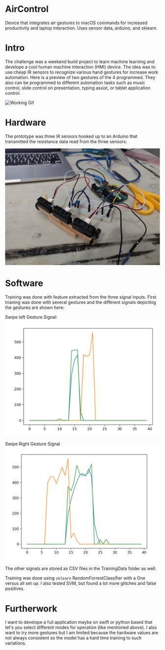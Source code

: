 # AirControl
Device that integrates air gestures to macOS commands for increased productivity and laptop interaction. Uses sensor data, arduino, and sklearn.

# Intro
The challenge was a weekend build project to learn machine learning and develope a cool human machine interaction (HMI) device. The idea was to use cheap IR sensors to recognize various hand gestures for increase work automation. Here is a preview of two gestures of the 4 programmed. They also can be programmed to different automation tasks such as music control, slide control on presentation, typing assist, or tablet application control.

![Working Gif](https://github.com/mshah0686/AirControl/blob/master/Documentation/ezgif.com-video-to-gif.gif)

# Hardware
The prototype was three IR sensors hooked up to an Arduino that transmitted the resistance data read from the three sensors:

![Hardward](https://github.com/mshah0686/AirControl/blob/master/Documentation/Wiring.jpg)

# Software
Training was done with feature extracted from the three signal inputs. First trianing was done with several gestures and the different signals depicting the gestures are shown here:

Swipe left Gesture Signal:
![Swipe Left](https://github.com/mshah0686/AirControl/blob/master/Documentation/Swipe%20Left.png)

Swipe Right Gesture Signal
![Swipe Right](https://github.com/mshah0686/AirControl/blob/master/Documentation/Swipe%20Right.png)

The other signals are stored as CSV files in the TrainingData folder as well.

Training was done using `sklearn` RandomForrestClassifier with a One versus all set up. I also tested SVM, but found a lot more glitches and false positives.

# Furtherwork
I want to develope a full application maybe on swift or python based that let's you select different modes for operation (like mentioned above). I also want to try more gestures but I am limited because the hardware values are not always consistent so the model has a hard time training to such variations.
